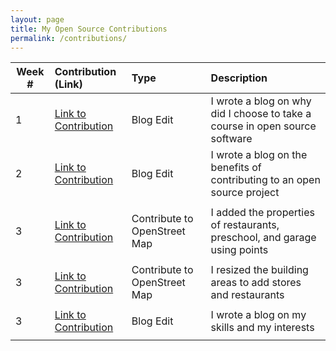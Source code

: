 ```yaml
---
layout: page
title: My Open Source Contributions
permalink: /contributions/
---
```


<!--
The first column, Contribution, must be a hyperlink to the actual contribution,
such as the Wikipedia edit or pull request, etc., with a suitable name.
Type of the contribution should be "Wikipedia edit", "OpenStreet Map feature",
"Project Documentation", "Project Code", "Blog Edit", etc.

The Description should include a brief summary of what you did.

Replace the first row below with your contribution and add new ones below it
following the same syntax.

-->





| Week #       | Contribution (Link)  | Type  | Description                                      |
|---|:---|:---|:---|
|  1   | [Link to Contribution](https://github.com/hunter-college-ossd-spr-2020/liulanz-weekly/blob/gh-pages/_posts/2020-02-02-week01.md)    | Blog Edit    |   I wrote a blog on why did I choose to take a course in open source software  |
|  2   | [Link to Contribution](https://github.com/hunter-college-ossd-spr-2020/liulanz-weekly/blob/gh-pages/_posts/2020-02-09-week02.md)    | Blog Edit   |    I wrote a blog on the benefits of contributing to an open source project  |
|     |     |     |      |
|  3   | [Link to Contribution](https://www.openstreetmap.org/changeset/81026785)    | Contribute to OpenStreet Map  |    I added the properties of restaurants, preschool, and garage using points |
|     |     |     |      |
|  3   | [Link to Contribution](https://www.openstreetmap.org/changeset/81016939)    | Contribute to OpenStreet Map  |    I resized the building areas to add stores and restaurants |
|     |     |     |      |
|  3   | [Link to Contribution](https://github.com/hunter-college-ossd-spr-2020/liulanz-weekly/blob/gh-pages/_posts/2020-02-16-week03.md)    | Blog Edit  |    I wrote a blog on my skills and my interests |
|     |     |     |      |




